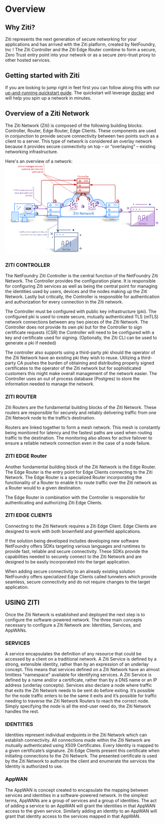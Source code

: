# Overview

## Why Ziti?
Ziti represents the next generation of secure networking for your applications and has arrived with the Ziti platform,
created by NetFoundry, Inc ! The Ziti Controller and the Ziti Edge Router combine to form a secure, Zero Trust
entry point into your network or as a secure zero-trust proxy to other hosted services.

## Getting started with Ziti

If you are looking to jump right in feet first you can follow along
this with our [up-and-running quickstart guide](quickstart.md).
The quickstart will leverage [docker](https://docs.docker.com/) and will
help you spin up a network in minutes.

## Overview of a Ziti Network

The Ziti Network (Ziti) is composed of the following building
blocks: Controller, Router, Edge Router, Edge Clients. These
components are used in conjunction to provide secure
connectivity between two points such as a client to a server. This
type of network is considered an overlay network because it
provides secure connectivity on top – or “overlaying” – existing
networking infrastructure.

Here's an overview of a network:
![image](../images/ziti-overview.png)

### ZITI CONTROLLER

The NetFoundry Ziti Controller is the central function of the
NetFoundry Ziti Network. The Controller provides the
configuration plane. It is responsible for configuring Ziti services
as well as being the central point for managing the identities
used by users, devices and the nodes making up the Ziti Network.
Lastly but critically, the Controller is responsible for
authentication and authorization for every connection in the Ziti
network.

The Controller must be configured with public key infrastructure
(pki). The configured pki is used to create secure, mutually
authenticated TLS (mTLS) network connections between any two
pieces of the Ziti Network. The Controller does not provide its
own pki but for the Controller to sign certificate requests (CSR)
the Controller will need to be configured with a key and
certificate used for signing. (Optionally, the Ziti CLI can be used
to generate a pki if needed)

The controller also supports using a third-party pki should the
operator of the Ziti Network have an existing pki they wish to
reuse. Utilizing a third-party CA pushes the burden of obtaining
and distributing properly signed certificates to the operator of
the Ziti network but for sophisticated customers this might make
overall management of the network easier.
The Controller uses an out of process database (Postgres) to
store the information needed to manage the network.

### ZITI ROUTER

Ziti Routers are the fundamental building blocks of the Ziti
Network. These routers are responsible for securely and reliably
delivering traffic from one Ziti Network node to the traffic’s
destination.

Routers are linked together to form a mesh network. This mesh is
constantly being monitored for latency and the fastest paths are
used when routing traffic to the destination. The monitoring also
allows for active failover to ensure a reliable network connection
even in the case of a node failure.

### ZITI EDGE Router

Another fundamental building block of the Ziti Network is the
Edge Router. The Edge Router is the entry point for Edge
Clients connecting to the Ziti Network. The Edge Router is a
specialized Router incorporating the functionality of a Router to
enable it to route traffic over the Ziti network as a Router would
to a given destination.

The Edge Router in combination with the Controller is responsible
for authenticating and authorizing Ziti Edge Clients.

### ZITI EDGE CLIENTS

Connecting to the Ziti Network requires a Ziti Edge Client. Edge
Clients are designed to work with both brownfield and greenfield
applications.

If the solution being developed includes developing new
software NetFoundry offers SDKs targeting various languages
and runtimes to provide fast, reliable and secure connectivity.
These SDKs provide the capabilities needed to securely connect
to the Ziti Network and are designed to be easily incorporated
into the target application.

When adding secure connectivity to an already existing solution
NetFoundry offers specialized Edge Clients called tunnelers
which provide seamless, secure connectivity and do not require
changes to the target application.

## USING ZITI

Once the Ziti Network is established and deployed the next step
is to configure the software-powered network. The three main
concepts necessary to configure a Ziti Network are: Identities,
Services, and AppWANs.

### SERVICES

A service encapsulates the definition of any resource that could
be accessed by a client on a traditional network. A Ziti Service is
defined by a strong, extensible identity, rather than by an
expression of an underlay concept. This means that services
defined on a Ziti Network have an almost limitless "namespace"
available for identifying services. A Ziti Service is defined by a
name and/or a certificate, rather than by a DNS name or an IP
address (underlay concepts). Services also declare a node where
traffic that exits the Ziti Network needs to be sent do before
exiting. It’s possible for the node traffic enters to be the same it
exits and it’s possible for traffic needing to traverse the Ziti
Network Routers to reach the correct node. Simply specifying the
node is all the end-user need do, the Ziti Network handles the
rest.

### IDENTITIES

Identities represent individual endpoints in the Ziti Network
which can establish connectivity. All connections made within the
Ziti Network are mutually authenticated using X509 Certificates.
Every Identity is mapped to a given certificate’s signature. Ziti
Edge Clients present this certificate when initiating connections
to the Ziti Network. The presented certificate is used by the Ziti
Network to authorize the client and enumerate the services the
Identity is authorized to use.

### AppWAN

The AppWAN is concept created to encapsulate the mapping
between services and identities in a software-powered network.
In the simplest terms, AppWANs are a group of services and a
group of identities. The act of adding a service to an AppWAN
will grant the identities in that AppWAN access to the given
service. Similarly adding an identity to an AppWAN will grant that
identity access to the services mapped in that AppWAN.
